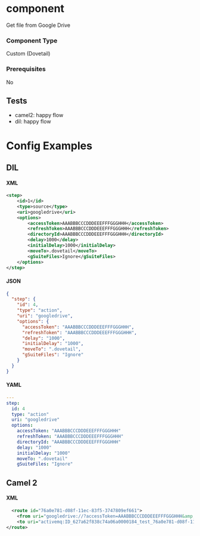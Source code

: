 # component

Get file from Google Drive

### Component Type

Custom (Dovetail)

### Prerequisites

No

## Tests

- camel2: happy flow
- dil: happy flow

# Config Examples

## DIL

#### XML

```xml
<step>
    <id>1</id>
    <type>source</type>
    <uri>googledrive</uri>
    <options>
        <accessToken>AAABBBCCCDDDEEEFFFGGGHHH</accessToken>
        <refreshToken>AAABBBCCCDDDEEEFFFGGGHHH</refreshToken>
        <directoryId>AAABBBCCCDDDEEEFFFGGGHHH</directoryId>
        <delay>1000</delay>
        <initialDelay>1000</initialDelay>
        <moveTo>.dovetail</moveTo>
        <gSuiteFiles>Ignore</gSuiteFiles>
    </options>
</step>
```

#### JSON

```json
{
  "step": {
    "id": 4,
    "type": "action",
    "uri": "googledrive",
    "options": {
      "accessToken": "AAABBBCCCDDDEEEFFFGGGHHH",
      "refreshToken": "AAABBBCCCDDDEEEFFFGGGHHH",
      "delay": "1000",
      "initialDelay": "1000",
      "moveTo": ".dovetail",
      "gSuiteFiles": "Ignore"
    }
  }
}
```

#### YAML

```yaml
---
step:
  id: 4
  type: "action"
  uri: "googledrive"
  options:
    accessToken: "AAABBBCCCDDDEEEFFFGGGHHH"
    refreshToken: "AAABBBCCCDDDEEEFFFGGGHHH"
    directoryId: "AAABBBCCCDDDEEEFFFGGGHHH"
    delay: "1000"
    initialDelay: "1000"
    moveTo: ".dovetail"
    gSuiteFiles: "Ignore"
```

## Camel 2

#### XML

```xml
  <route id="76a0e781-d08f-11ec-83f5-3747809ef661">
    <from uri="googledrive://?accessToken=AAABBBCCCDDDEEEFFFGGGHHH&amp;refreshToken=AAABBBCCCDDDEEEFFFGGGHHH&amp;directoryId=AAABBBCCCDDDEEEFFFGGGHHH&amp;delay=1000&amp;initialDelay=1000&amp;moveTo=.dovetail&amp;gSuiteFiles=Ignore"/>
    <to uri="activemq:ID_627a62f838c74a06a0000184_test_76a0e781-d08f-11ec-83f5-3747809ef661"/>
</route>
```



